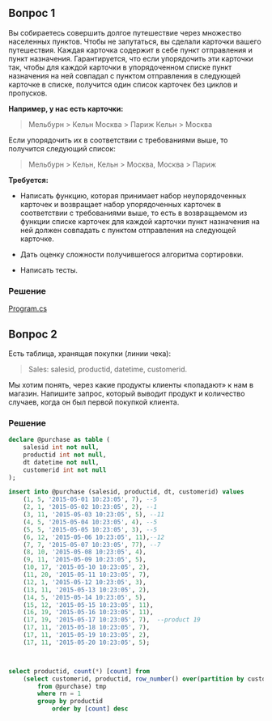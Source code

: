 ## Вопрос 1
Вы собираетесь совершить долгое путешествие через множество населенных пунктов. Чтобы не запутаться, вы сделали карточки вашего путешествия. Каждая карточка содержит в себе пункт отправления и пункт назначения.
Гарантируется, что если упорядочить эти карточки так, чтобы для каждой карточки в упорядоченном списке пункт назначения на ней совпадал с пунктом отправления в следующей карточке в списке, получится один список карточек без циклов и пропусков.

**Например, у нас есть карточки:**
>Мельбурн > Кельн
Москва > Париж
Кельн > Москва

Если упорядочить их в соответствии с требованиями выше, то получится следующий список:
>Мельбурн > Кельн, Кельн > Москва, Москва > Париж

**Требуется:**
+ Написать функцию, которая принимает набор неупорядоченных карточек и возвращает набор упорядоченных карточек в соответствии с требованиями выше, то есть в возвращаемом из функции списке карточек для каждой карточки пункт назначения на ней должен совпадать с пунктом отправления на следующей карточке.

+ Дать оценку сложности получившегося алгоритма сортировки.

+ Написать тесты.
### Решение
[Program.cs](https://github.com/alexf2/MindboxCards/blob/master/MindboxCards/Program.cs)

## Вопрос 2
Есть таблица, хранящая покупки (линии чека):
>Sales: salesid, productid, datetime, customerid.

Мы хотим понять, через какие продукты клиенты «попадают» к нам в магазин. Напишите запрос, который выводит продукт и количество случаев, когда он был первой покупкой клиента.
### Решение
```SQL
declare @purchase as table (
	salesid int not null, 
	productid int not null, 
	dt datetime not null, 
	customerid int not null
);

insert into @purchase (salesid, productid, dt, customerid) values 
	(1, 5, '2015-05-01 10:23:05', 7), --5
	(2, 1, '2015-05-02 10:23:05', 2), --1
	(3, 11, '2015-05-03 10:23:05', 5), --11
	(4, 5, '2015-05-04 10:23:05', 4), --5
	(5, 5, '2015-05-05 10:23:05', 3), --5
	(6, 12, '2015-05-06 10:23:05', 11),--12
	(7, 7, '2015-05-07 10:23:05', 77), --7
	(8, 10, '2015-05-08 10:23:05', 4),
	(9, 11, '2015-05-09 10:23:05', 5),
	(10, 17, '2015-05-10 10:23:05', 2),
	(11, 20, '2015-05-11 10:23:05', 7),
	(12, 1, '2015-05-12 10:23:05', 3),
	(13, 11, '2015-05-13 10:23:05', 2),
	(14, 5, '2015-05-14 10:23:05', 5),
	(15, 12, '2015-05-15 10:23:05', 11),
	(16, 19, '2015-05-16 10:23:05', 11),
	(17, 19, '2015-05-17 10:23:05', 7),  --product 19
	(17, 11, '2015-05-18 10:23:05', 7),
	(17, 11, '2015-05-19 10:23:05', 2),
	(17, 11, '2015-05-20 10:23:05', 5);



select productid, count(*) [count] from
	(select customerid, productid, row_number() over(partition by customerid order by dt) rn 
		from @purchase) tmp
		where rn = 1
		group by productid
			order by [count] desc
```